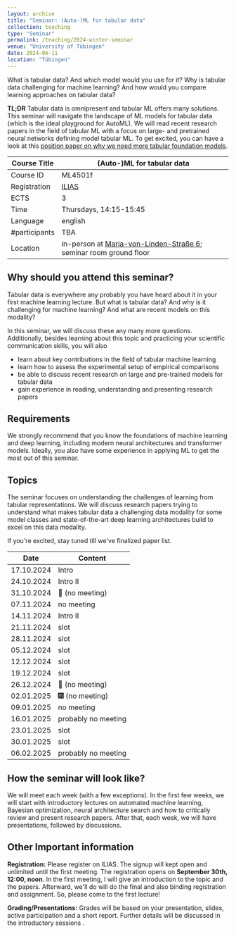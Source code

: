 ```yaml
---
layout: archive
title: "Seminar: (Auto-)ML for tabular data"
collection: teaching
type: "Seminar"
permalink: /teaching/2024-winter-seminar
venue: "University of Tübingen"
date: 2024-06-11
location: "Tübingen"
---
```


What is tabular data? And which model would you use for it? Why is tabular data challenging for machine learning? And how would you compare learning approaches on tabular data?

**TL;DR** Tabular data is omnipresent and tabular ML offers many solutions.  
This seminar will navigate the landscape of ML models for tabular data (which is the ideal playground for AutoML). We will read recent
research papers in the field of tabular ML with a focus on large- and pretrained neural networks defining model tabular ML.
To get excited, you can have a look at this [position paper on why we need more tabular foundation models](https://arxiv.org/abs/2306.08107).


| Course Title | (Auto-)ML for tabular data                                                                                                                                                                                                               |
|--------------|------------------------------------------------------------------------------------------------------------------------------------------------------------------------------------------------------------------------------------------|
| Course ID    | ML4501f                                                                                                                                                                                                                                  |
| Registration | [ILIAS](https://ovidius.uni-tuebingen.de/ilias3/goto.php?target=crs_4780184&client_id=pr02)                                                                                                                                              |
| ECTS         | 3                                                                                                                                                                                                                                        |
| Time         | Thursdays, 14:15-15:45                                                                                                                                                                                                                   |                                                                                                                                                                                                                                           |
| Language     | english                                                                                                                                                                                                                                  |
| #participants | TBA                                                                                                                                                                                                                                      |
| Location     | in-person at [Maria-von-Linden-Straße 6](https://uni-tuebingen.de/einrichtungen/personalvertretungen-beratung-beauftragte/lageplaene/karte-c-sand-aussenbereiche-innenstadt/maria-von-linden-strasse-6/); seminar room ground floor |

Why should you attend this seminar?
---
Tabular data is everywhere any probably you have heard about it in your first machine learning lecture. 
But what is tabular data? And why is it challenging for machine learning? And what are recent models on this modality?

In this seminar, we will discuss these any many more questions. Additionally, besides learning about this topic and practicing your scientific communication skills, you will also 
  * learn about key contributions in the field of tabular machine learning
  * learn how to assess the experimental setup of empirical comparisons
  * be able to discuss recent research on large and pre-trained models for tabular data
  * gain experience in reading, understanding and presenting research papers 

Requirements
---
We strongly recommend that you know the foundations of machine learning and deep learning, including modern neural architectures and transformer models.
Ideally, you also have some experience in applying ML to get the most out of this seminar.

Topics
---
The seminar focuses on understanding the challenges of learning from tabular representations. We will discuss research 
papers trying to understand what makes tabular data a challenging data modality for some model classes and state-of-the-art
deep learning architectures build to excel on this data modality. 

If you're excited, stay tuned till we've finalized paper list.

| Date       | Content             |
|------------|---------------------|
| 17.10.2024 | Intro               |
| 24.10.2024 | Intro II            |
| 31.10.2024 | 🎃 (no meeting)     |
| 07.11.2024 | no meeting          |
| 14.11.2024 | Intro II            |
| 21.11.2024 | slot                |
| 28.11.2024 | slot                |
| 05.12.2024 | slot                |
| 12.12.2024 | slot                |
| 19.12.2024 | slot                |
| 26.12.2024 | 🌲 (no meeting)                 |
| 02.01.2025 | 🎆 (no meeting)                 |
| 09.01.2025 | no meeting          |
| 16.01.2025 | probably no meeting |
| 23.01.2025 | slot                |
| 30.01.2025 | slot                |
| 06.02.2025 | probably no meeting |

How the seminar will look like?
---

We will meet each week (with a few exceptions). In the first few weeks, we will start with introductory lectures on automated machine learning, Bayesian optimization, neural architecture search and how to critically review and present research papers. After that, each week, we will have presentations, followed by discussions.

Other Important information
---

**Registration:** Please register on ILIAS. The signup will kept open and unlimited until the first meeting. The registration opens on **September 30th, 12:00, noon**.
In the first meeting, I will give an introduction to the topic and the papers. Afterward, we'll do will do the final and also binding registration and assignment. So, please come to the first lecture!

**Grading/Presentations:** Grades will be based on your presentation, slides, active participation and a short report. Further details will be discussed in the introductory sessions
.


 

